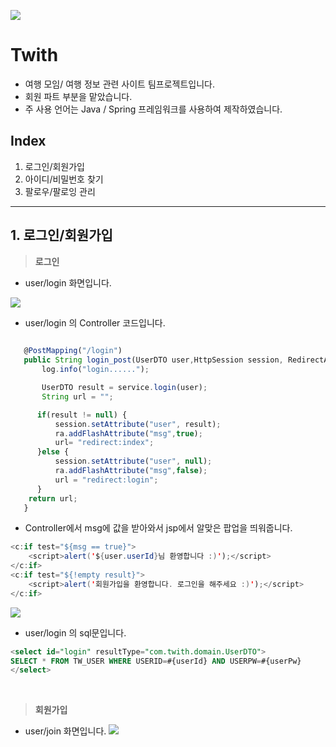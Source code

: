 ![](https://img1.daumcdn.net/thumb/R1280x0/?scode=mtistory2&fname=https%3A%2F%2Fblog.kakaocdn.net%2Fdn%2FJXO6s%2FbtrgvSMeYFk%2FKYmgNkWPVOSnlmpugK6ahk%2Fimg.png=500xauto)
<br>
# Twith
- 여행 모임/ 여행 정보 관련 사이트 팀프로젝트입니다.
- 회원 파트 부분을 맡았습니다.
- 주 사용 언어는 Java / Spring 프레임워크를 사용하여 제작하였습니다.

## Index

1. 로그인/회원가입
2. 아이디/비밀번호 찾기
3. 팔로우/팔로잉 관리

-----
## 1. 로그인/회원가입

> **로그인**
- user/login 화면입니다.

![](https://img1.daumcdn.net/thumb/R1280x0/?scode=mtistory2&fname=https%3A%2F%2Fblog.kakaocdn.net%2Fdn%2FbfbRix%2FbtrolUjrle5%2F7fCNycFCnxKYc0jbiUVXok%2Fimg.jpg)

- user/login 의 Controller 코드입니다.

~~~javascript
    
   @PostMapping("/login") 
   public String login_post(UserDTO user,HttpSession session, RedirectAttributes ra) { 
       log.info("login......"); 

       UserDTO result = service.login(user); 
       String url = ""; 

      if(result != null) { 
          session.setAttribute("user", result); 
          ra.addFlashAttribute("msg",true); 
          url= "redirect:index"; 
      }else { 
          session.setAttribute("user", null); 
          ra.addFlashAttribute("msg",false); 
          url = "redirect:login"; 
      } 
    return url; 
   }

~~~

- Controller에서 msg에 값을 받아와서 jsp에서 알맞은 팝업을 띄워줍니다.
~~~java
<c:if test="${msg == true}"> 
	<script>alert('${user.userId}님 환영합니다 :)');</script> 
</c:if> 
<c:if test="${!empty result}"> 
	<script>alert('회원가입을 환영합니다. 로그인을 해주세요 :)');</script> 
</c:if>
~~~

![](https://img1.daumcdn.net/thumb/R1280x0/?scode=mtistory2&fname=https%3A%2F%2Fblog.kakaocdn.net%2Fdn%2FcWMUA5%2FbtroxAwFnRj%2FXsbmYakUQgGfh587HL0dqk%2Fimg.png)

- user/login 의 sql문입니다.

~~~sql
<select id="login" resultType="com.twith.domain.UserDTO"> 
SELECT * FROM TW_USER WHERE USERID=#{userId} AND USERPW=#{userPw} 
</select>
~~~

<br>

> **회원가입**
- user/join 화면입니다.
![](https://img1.daumcdn.net/thumb/R1280x0/?scode=mtistory2&fname=https%3A%2F%2Fblog.kakaocdn.net%2Fdn%2FbtU0mx%2Fbtrosv4rUUF%2FOPFSUVlwBKrSmt2qvS18X1%2Fimg.png)

